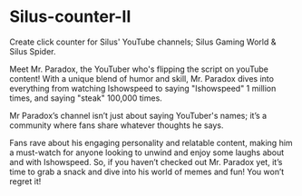 # Silus-counter-II
Create click counter for Silus' YouTube channels; Silus Gaming World &amp; Silus Spider.

Meet Mr. Paradox, the YouTuber who's flipping the script on youTube content! With a unique blend 
of humor and skill, Mr. Paradox dives into everything from watching Ishowspeed to saying "Ishowspeed" 
1 million times, and saying "steak" 100,000 times. 

Mr Paradox’s channel isn’t just about saying YouTuber's names; it’s a community where fans share 
whatever thoughts he says.

Fans rave about his engaging personality and relatable content, making him a 
must-watch for anyone looking to unwind and enjoy some laughs about and with Ishowspeed. 
So, if you haven’t checked out Mr. Paradox yet, it’s time to grab a snack and dive into his world of 
memes and fun! You won’t regret it!

